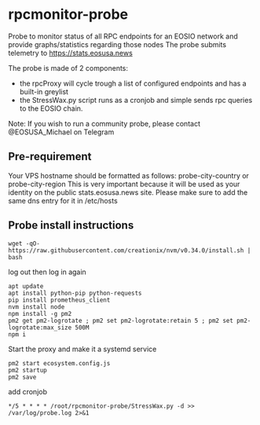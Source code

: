 # rpcmonitor-probe
Probe to monitor status of all RPC endpoints for an EOSIO network and provide graphs/statistics regarding those nodes
The probe submits telemetry to https://stats.eosusa.news

The probe is made of 2 components:
  * the rpcProxy will cycle trough a list of configured endpoints and has a built-in greylist
  * the StressWax.py script runs as a cronjob and simple sends rpc queries to the EOSIO chain.

Note: If you wish to run a community probe, please contact @EOSUSA_Michael on Telegram

## Pre-requirement

Your VPS hostname should be formatted as follows: probe-city-country or probe-city-region
This is very important because it will be used as your identity on the public stats.eosusa.news site.
Please make sure to add the same dns entry for it in /etc/hosts
  
## Probe install instructions

```
wget -qO- https://raw.githubusercontent.com/creationix/nvm/v0.34.0/install.sh | bash
```
log out then log in again
```
apt update
apt install python-pip python-requests
pip install prometheus_client
nvm install node
npm install -g pm2
pm2 get pm2-logrotate ; pm2 set pm2-logrotate:retain 5 ; pm2 set pm2-logrotate:max_size 500M
npm i
```
Start the proxy and make it a systemd service
```
pm2 start ecosystem.config.js
pm2 startup
pm2 save
```

add cronjob
```
*/5 * * * * /root/rpcmonitor-probe/StressWax.py -d >> /var/log/probe.log 2>&1
```


